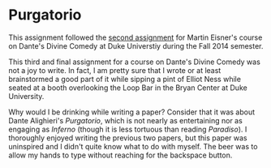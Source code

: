 # Purgatorio

This assignment followed the [second assignment](https://github.com/bmershon/inferno-26) for Martin Eisner's course on Dante's Divine Comedy at Duke Universtiy during the Fall 2014 semester.

This third and final assignment for a course on Dante's Divine Comedy was not a joy to write. In fact, I am pretty sure that I wrote or at least brainstormed a good part of it while sipping a pint of Elliot Ness while seated at a booth overlooking the Loop Bar in the Bryan Center at Duke University.

Why would I be drinking while writing a paper? Consider that it was about Dante Alighieri's *Purgatorio*, which is not nearly as entertaining nor as engaging as *Inferno* (though it is less tortuous than reading *Paradiso*). I thoroughly enjoyed writing the previous two papers, but this paper was uninspired and I didn't quite know what to do with myself. The beer was to allow my hands to type without reaching for the backspace button.
